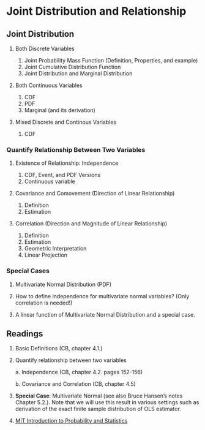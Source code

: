 # Joint Distribution and Relationship

## Joint Distribution

1. Both Discrete Variables
    
    1. Joint Probability Mass Function (Definition,  Properties, and example)
    2. Joint Cumulative Distribution Function
    3. Joint Distribution and Marginal Distribution

2. Both Continuous Variables

    1. CDF
    2. PDF
    3. Marginal (and its derivation)
    
3. Mixed Discrete and Continous Variables

    1. CDF

### Quantify Relationship Between Two Variables

1. Existence of Relationship: Independence

    1. CDF, Event, and PDF Versions 
    2. Continuous variable
    
2. Covariance and Comovement (Direction of Linear Relationship)
    
    1. Definition
    2. Estimation

3. Correlation (Direction and Magnitude of Linear Relationship)

    1. Definition
    2. Estimation
    3. Geometric Interpretation
    4. Linear Projection

### Special Cases

1. Multivariate Normal Distribution (PDF)

2. How to define independence for multivariate normal variables? (Only correlation is needed!)

3. A linear function of Multivariate Normal Distribution and a special case. 



## Readings

1.	Basic Definitions (CB, chapter 4.1.)

2.	Quantify relationship between two variables 

    a.	Independence (CB, chapter 4.2. pages 152-156)
    
    b.	Covariance and Correlation (CB, chapter 4.5)

3.	**Special Case**: Multivariate Normal (see also Bruce Hansen’s notes Chapter 5.2.). Note that we will use this result in various settings such as derivation of the exact finite sample distribution of OLS estimator.


4. [MIT Introduction to Probability and Statistics](https://ocw.mit.edu/courses/mathematics/18-05-introduction-to-probability-and-statistics-spring-2014/readings/MIT18_05S14_Reading7a.pdf)


